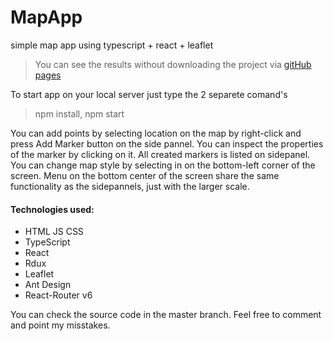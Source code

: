 # MapApp
simple map app using typescript + react + leaflet
>You can see the results without downloading the project via 
[gitHub pages](https://derper1337.github.io/MapApp/)

To start app on your local server just type the 2 separete comand's
>npm install, npm start

You can add points by selecting location on the map by right-click and press Add Marker button on the side pannel. You can inspect the 
properties of the marker by clicking on it. All created markers is listed on sidepanel. 
You can change map style by selecting in on the bottom-left corner of the screen.
Menu on the bottom center of the screen share the same functionality as the sidepannels, just with the larger scale.

#### Technologies used: 
- HTML JS CSS
- TypeScript
- React
- Rdux
- Leaflet
- Ant Design
- React-Router v6

You can check the source code in the master branch.
Feel free to comment and point my misstakes.
